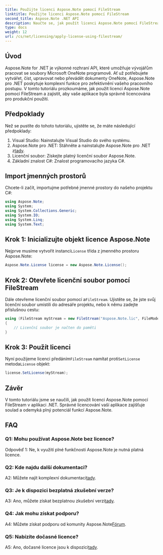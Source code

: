 ```yaml
---
title: Použijte licenci Aspose.Note pomocí FileStream
linktitle: Použijte licenci Aspose.Note pomocí FileStream
second_title: Aspose.Note .NET API
description: Naučte se, jak použít licenci Aspose.Note pomocí FileStream ve vašich aplikacích .NET pro bezproblémovou integraci.
type: docs
weight: 12
url: /cs/net/licensing/apply-license-using-filestream/
---
```

## Úvod

Aspose.Note for .NET je výkonné rozhraní API, které umožňuje vývojářům pracovat se soubory Microsoft OneNote programově. Ať už potřebujete vytvářet, číst, upravovat nebo převádět dokumenty OneNote, Aspose.Note pro .NET poskytuje komplexní funkce pro zefektivnění vašeho pracovního postupu. V tomto tutoriálu prozkoumáme, jak použít licenci Aspose.Note pomocí FileStream a zajistit, aby vaše aplikace byla správně licencována pro produkční použití.

## Předpoklady

Než se pustíte do tohoto tutoriálu, ujistěte se, že máte následující předpoklady:

1. Visual Studio: Nainstalujte Visual Studio do svého systému.
2.  Aspose.Note pro .NET: Stáhněte a nainstalujte Aspose.Note pro .NET z[tady](https://releases.aspose.com/note/net/).
3. Licenční soubor: Získejte platný licenční soubor Aspose.Note.
4. Základní znalost C#: Znalost programovacího jazyka C#.

## Import jmenných prostorů

Chcete-li začít, importujme potřebné jmenné prostory do našeho projektu C#:

```csharp
using Aspose.Note;
using System;
using System.Collections.Generic;
using System.IO;
using System.Linq;
using System.Text;
```

## Krok 1: Inicializujte objekt licence Aspose.Note

 Nejprve musíme vytvořit instanci`License` třída z jmenného prostoru Aspose.Note:

```csharp
Aspose.Note.License license = new Aspose.Note.License();
```

## Krok 2: Otevřete licenční soubor pomocí FileStream

 Dále otevřeme licenční soubor pomocí a`FileStream`. Ujistěte se, že jste svůj licenční soubor umístili do adresáře projektu, nebo k němu zadejte příslušnou cestu:

```csharp
using (FileStream myStream = new FileStream("Aspose.Note.lic", FileMode.Open))
{
    // Licenční soubor je načten do paměti
}
```

## Krok 3: Použít licenci

 Nyní použijeme licenci předáním`FileStream` namítat proti`SetLicense` metoda`License` objekt:

```csharp
license.SetLicense(myStream);
```

## Závěr

V tomto tutoriálu jsme se naučili, jak použít licenci Aspose.Note pomocí FileStream v aplikaci .NET. Správné licencování vaší aplikace zajišťuje soulad a odemyká plný potenciál funkcí Aspose.Note.

## FAQ

### Q1: Mohu používat Aspose.Note bez licence?

Odpověď 1: Ne, k využití plné funkčnosti Aspose.Note je nutná platná licence.

### Q2: Kde najdu další dokumentaci?

 A2: Můžete najít komplexní dokumentaci[tady](https://reference.aspose.com/note/net/).

### Q3: Je k dispozici bezplatná zkušební verze?

 A3: Ano, můžete získat bezplatnou zkušební verzi[tady](https://releases.aspose.com/).

### Q4: Jak mohu získat podporu?

A4: Můžete získat podporu od komunity Aspose.Note[Fórum](https://forum.aspose.com/c/note/28).

### Q5: Nabízíte dočasné licence?

 A5: Ano, dočasné licence jsou k dispozici[tady](https://purchase.aspose.com/temporary-license/).